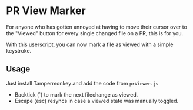 # PR View Marker

For anyone who has gotten annoyed at having to move their cursor over to the "Viewed" button for every single changed file on a PR, this is for you.

With this userscript, you can now mark a file as viewed with a simple keystroke.

## Usage

Just install Tampermonkey and add the code from `prViewer.js`

- Backtick (`) to mark the next filechange as viewed.
- Escape (esc) resyncs in case a viewed state was manually toggled.
